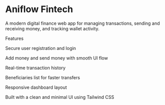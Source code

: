 # Aniflow Fintech

A modern digital finance web app for managing transactions, sending and receiving money, and tracking wallet activity.

Features

Secure user registration and login

Add money and send money with smooth UI flow

Real-time transaction history

Beneficiaries list for faster transfers

Responsive dashboard layout

Built with a clean and minimal UI using Tailwind CSS
